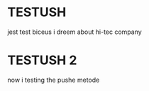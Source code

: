 # TESTUSH

jest test biceus i dreem about hi-tec company

# TESTUSH 2

now i testing the pushe metode
